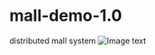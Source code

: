 # mall-demo-1.0
distributed mall system
![Image text](https://github.com/pascalcpp/mall-demo-1.0/blob/master/%E8%B0%B7%E7%B2%92%E5%95%86%E5%9F%8E-%E5%BE%AE%E6%9C%8D%E5%8A%A1%E6%9E%B6%E6%9E%84%E5%9B%BE.jpg)
